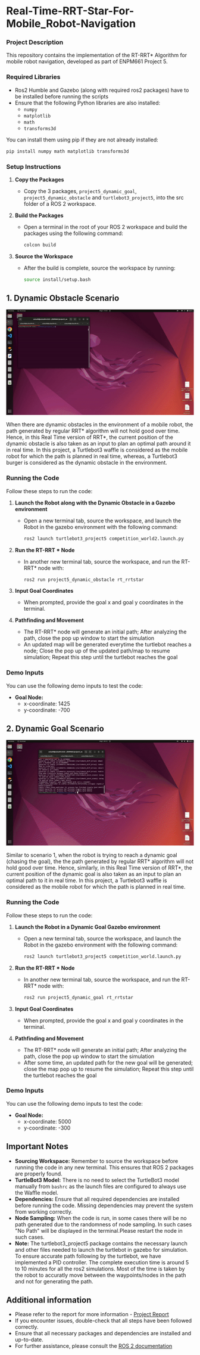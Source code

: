 # Real-Time-RRT-Star-For-Mobile_Robot-Navigation

### Project Description
This repository contains the implementation of the RT-RRT* Algorithm for mobile robot navigation, developed as part of ENPM661 Project 5.

### Required Libraries
- Ros2 Humble and Gazebo (along with required ros2 packages) have to be installed before running the scripts
- Ensure that the following Python libraries are also installed:
  - `numpy`
  - `matplotlib`
  - `math`
  - `transforms3d`

You can install them using pip if they are not already installed:

```bash
pip install numpy math matplotlib transforms3d
```

### Setup Instructions

1. **Copy the Packages**

   - Copy the 3 packages, `project5_dynamic_goal`, `project5_dynamic_obstacle` and `turtlebot3_project5`, into the src folder of a ROS 2 workspace.

2. **Build the Packages**

   - Open a terminal in the root of your ROS 2 workspace and build the packages using the following command:
     ```bash
     colcon build
     ```

3. **Source the Workspace**

   - After the build is complete, source the workspace by running:
     ```bash
     source install/setup.bash
     ```


## 1. Dynamic Obstacle Scenario

![Video GIF](https://github.com/suhasnagaraj99/Real-Time-RRT-Star-For-Mobile_Robot-Navigation/blob/main/gif2.gif)

When there are dynamic obstacles in the environment of a mobile robot, the path generated by regular RRT* algorithm will not hold good over time. Hence, in this Real Time version of RRT*, the current position of the dynamic obstacle is also taken as an input to plan an optimal path around it in real time. In this project, a Turtlebot3 waffle is considered as the mobile robot for which the path is planned in real time, whereas, a Turtlebot3 burger is considered as the dynamic obstacle in the environment. 

### Running the Code
Follow these steps to run the code:

1. **Launch the Robot along with the Dynamic Obstacle in a Gazebo environment**

   - Open a new terminal tab, source the workspace, and launch the Robot in the gazebo environment with the following command:
     ```bash
     ros2 launch turtlebot3_project5 competition_world2.launch.py
     ```

2. **Run the RT-RRT * Node**

   - In another new terminal tab, source the workspace, and run the RT-RRT* node with:
     ```bash
     ros2 run project5_dynamic_obstacle rt_rrtstar
     ```

3. **Input Goal Coordinates**

   - When prompted, provide the goal x and goal y coordinates in the terminal.

4. **Pathfinding and Movement**

   - The RT-RRT* node will generate an initial path; After analyzing the path, close the pop up window to start the simulation
   - An updated map will be generated everytime the turtlebot reaches a node; Close the pop up of the updated path/map to resume simulation; Repeat this step until the turtlebot reaches the goal

### Demo Inputs

You can use the following demo inputs to test the code:

- **Goal Node:**
  - x-coordinate: 1425
  - y-coordinate: -700


## 2. Dynamic Goal Scenario

![Video GIF](https://github.com/suhasnagaraj99/Real-Time-RRT-Star-For-Mobile_Robot-Navigation/blob/main/gif1.gif)

Similar to scenario 1, when the robot is trying to reach a dynamic goal (chasing the goal), the the path generated by regular RRT* algorithm will not hold good over time. Hence, similarly, in this Real Time version of RRT*, the current position of the dynamic goal is also taken as an input to plan an optimal path to it in real time. In this project, a Turtlebot3 waffle is considered as the mobile robot for which the path is planned in real time. 

### Running the Code
Follow these steps to run the code:

1. **Launch the Robot in a Dynamic Goal Gazebo environment**

   - Open a new terminal tab, source the workspace, and launch the Robot in the gazebo environment with the following command:
     ```bash
     ros2 launch turtlebot3_project5 competition_world.launch.py
     ```

2. **Run the RT-RRT * Node**

   - In another new terminal tab, source the workspace, and run the RT-RRT* node with:
     ```bash
     ros2 run project5_dynamic_goal rt_rrtstar 
     ```

3. **Input Goal Coordinates**

   - When prompted, provide the goal x and goal y coordinates in the terminal.

4. **Pathfinding and Movement**

   - The RT-RRT* node will generate an initial path; After analyzing the path, close the pop up window to start the simulation
   - After some time, an updated path for the new goal will be generated; close the map pop up to resume the simulation; Repeat this step until the turtlebot reaches the goal

### Demo Inputs

You can use the following demo inputs to test the code:

- **Goal Node:**
  - x-coordinate: 5000
  - y-coordinate: -300


 ## Important Notes

- **Sourcing Workspace:** Remember to source the workspace before running the code in any new terminal. This ensures that ROS 2 packages are properly found.
- **TurtleBot3 Model:** There is no need to select the TurtleBot3 model manually from `bashrc` as the launch files are configured to always use the Waffle model.
- **Dependencies:** Ensure that all required dependencies are installed before running the code. Missing dependencies may prevent the system from working correctly.
- **Node Sampling:** When the code is run, in some cases there will be no path generated due to the randomness of node sampling. In such cases "No Path" will be displayed in the terminal.Please restart the node in such cases.
- **Note:** The turtlebot3_project5 package contains the necessary launch and other files needed to launch the turtlebot in gazebo for simulation. To ensure accurate path following by the turtlebot, we have implemented a PID controller. The complete execution time is around 5 to 10 minutes for all the ros2 simulations. Most of the time is taken by the robot to accuratly move between the waypoints/nodes in the path and not for generating the path.


## Additional information 
- Please refer to the report for more information - [Project Report](https://drive.google.com/file/d/1PeJiYZv1Jo530UKeclSFwYzwDOYVgSOU/view?usp=sharing)
- If you encounter issues, double-check that all steps have been followed correctly.
- Ensure that all necessary packages and dependencies are installed and up-to-date.
- For further assistance, please consult the [ROS 2 documentation](https://docs.ros.org/en/humble/)
